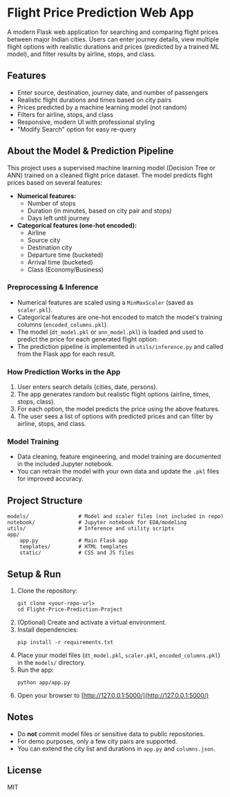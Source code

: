 # Flight Price Prediction Web App

A modern Flask web application for searching and comparing flight prices between major Indian cities. Users can enter journey details, view multiple flight options with realistic durations and prices (predicted by a trained ML model), and filter results by airline, stops, and class.


## Features
- Enter source, destination, journey date, and number of passengers
- Realistic flight durations and times based on city pairs
- Prices predicted by a machine learning model (not random)
- Filters for airline, stops, and class
- Responsive, modern UI with professional styling
- "Modify Search" option for easy re-query

## About the Model & Prediction Pipeline

This project uses a supervised machine learning model (Decision Tree or ANN) trained on a cleaned flight price dataset. The model predicts flight prices based on several features:

- **Numerical features:**
   - Number of stops
   - Duration (in minutes, based on city pair and stops)
   - Days left until journey
- **Categorical features (one-hot encoded):**
   - Airline
   - Source city
   - Destination city
   - Departure time (bucketed)
   - Arrival time (bucketed)
   - Class (Economy/Business)

### Preprocessing & Inference
- Numerical features are scaled using a `MinMaxScaler` (saved as `scaler.pkl`).
- Categorical features are one-hot encoded to match the model's training columns (`encoded_columns.pkl`).
- The model (`dt_model.pkl` or `ann_model.pkl`) is loaded and used to predict the price for each generated flight option.
- The prediction pipeline is implemented in `utils/inference.py` and called from the Flask app for each result.

### How Prediction Works in the App
1. User enters search details (cities, date, persons).
2. The app generates random but realistic flight options (airline, times, stops, class).
3. For each option, the model predicts the price using the above features.
4. The user sees a list of options with predicted prices and can filter by airline, stops, and class.

### Model Training
- Data cleaning, feature engineering, and model training are documented in the included Jupyter notebook.
- You can retrain the model with your own data and update the `.pkl` files for improved accuracy.

## Project Structure
```
models/                # Model and scaler files (not included in repo)
notebook/              # Jupyter notebook for EDA/modeling
utils/                 # Inference and utility scripts
app/
    app.py             # Main Flask app
    templates/         # HTML templates
    static/            # CSS and JS files
```

## Setup & Run
1. Clone the repository:
   ```
   git clone <your-repo-url>
   cd Flight-Price-Prediction-Project
   ```
2. (Optional) Create and activate a virtual environment.
3. Install dependencies:
   ```
   pip install -r requirements.txt
   ```
4. Place your model files (`dt_model.pkl`, `scaler.pkl`, `encoded_columns.pkl`) in the `models/` directory.
5. Run the app:
   ```
   python app/app.py
   ```
6. Open your browser to [http://127.0.0.1:5000/](http://127.0.0.1:5000/)

## Notes
- Do **not** commit model files or sensitive data to public repositories.
- For demo purposes, only a few city pairs are supported.
- You can extend the city list and durations in `app.py` and `columns.json`.

## License
MIT
